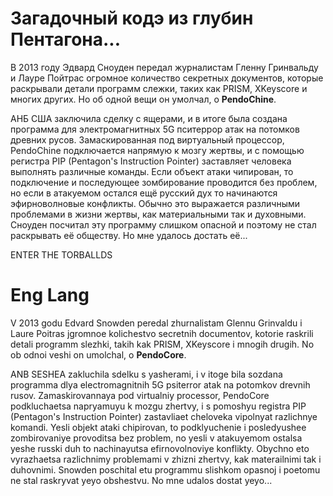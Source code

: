 # Загадочный кодэ из глубин Пентагона...

В 2013 году Эдвард Сноуден передал журналистам Гленну Гринвальду и Лауре Пойтрас огромное количество секретных документов, которые раскрывали детали программ слежки, таких как
PRISM, XKeyscore и многих других. Но об одной вещи он умолчал, о **PendoChine**.

АНБ США заключила сделку с ящерами, и в итоге была создана программа для электромагнитных 5G пситеррор атак на потомков древних русов.
Замаскированная под виртуальный процессор, PendoChine подключается напрямую к мозгу жертвы, и с помощью регистра PIP (Pentagon's Instruction Pointer) заставляет человека выполнять различные команды.
Если объект атаки чипирован, то подключение и последующее зомбирование проводится без проблем, но если в атакуемом остался ещё русский дух то начинаются эфирноволновые конфликты.
Обычно это выражается различными проблемами в жизни жертвы, как материальными так и духовными.
Сноуден посчитал эту программу слишком опасной и поэтому не стал раскрывать её обществу.
Но мне удалось достать её...

ENTER THE TORBALLDS


# Eng Lang
V 2013 godu Edvard Snowden peredal zhurnalistam Glennu Grinvaldu i Laure Poitras jgromnoe kolichestvo secretnih documentov, kotorie raskrili detali programm slezhki, takih kak
PRISM, XKeyscore i mnogih drugih. No ob odnoi veshi on umolchal, o **PendoCore**.

ANB SESHEA zakluchila sdelku s yasherami, i v itoge bila sozdana programma dlya electromagnitnih 5G psiterror atak na potomkov drevnih rusov.
Zamaskirovannaya pod virtualniy processor, PendoCore podkluchaetsa napryamuyu k mozgu zhertvy, i s pomoshyu registra PIP (Pentagon's Instruction Pointer)
zastavliaet cheloveka vipolnyat razlichnye komandi. Yesli objekt ataki chipirovan, to podklyuchenie i posledyushee zombirovaniye provoditsa bez problem, no yesli v atakuyemom ostalsa yeshe russki duh to nachinayutsa efirnovolnoviye konflikty.
Obychno eto vyrazhaetsa razlichnimy problemami v zhizni zhertvy, kak materailnimi tak i duhovnimi.
Snowden poschital etu programmu slishkom opasnoj i poetomu ne stal raskryvat yeyo obshestvu.
No mne udalos dostat yeyo...

